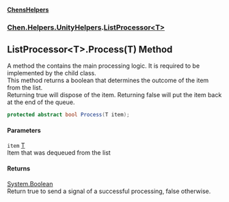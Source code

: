 
#### [ChensHelpers](./index 'index')

### [Chen.Helpers.UnityHelpers](./Chen-Helpers-UnityHelpers 'Chen.Helpers.UnityHelpers').[ListProcessor&lt;T&gt;](./Chen-Helpers-UnityHelpers-ListProcessor-T- 'Chen.Helpers.UnityHelpers.ListProcessor&lt;T&gt;')

## ListProcessor&lt;T&gt;.Process(T) Method
A method the contains the main processing logic. It is required to be implemented by the child class.  
This method returns a boolean that determines the outcome of the item from the list.  
Returning true will dispose of the item. Returning false will put the item back at the end of the queue.  
```csharp
protected abstract bool Process(T item);
```

#### Parameters
<a name='Chen-Helpers-UnityHelpers-ListProcessor-T--Process(T)-item'></a>
`item` [T](./Chen-Helpers-UnityHelpers-ListProcessor-T-#Chen-Helpers-UnityHelpers-ListProcessor-T--T 'Chen.Helpers.UnityHelpers.ListProcessor&lt;T&gt;.T')  
Item that was dequeued from the list  
  

#### Returns
[System.Boolean](https://docs.microsoft.com/en-us/dotnet/api/System.Boolean 'System.Boolean')  
Return true to send a signal of a successful processing, false otherwise.  
